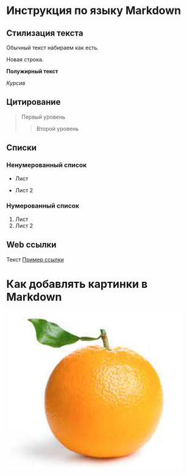 # Инструкция по языку Markdown

## Стилизация текста

Обычный текст набираем как есть.

Новая строка.

**Полужирный текст**

*Курсив*

## Цитирование  
>Первый уровень
>>Второй уровень

## Списки
### Ненумерованный список
* Лист

* Лист 2

### Нумерованный список
1. Лист
2. Лист 2

## Web ссылки

Текст [Пример ссылки](http.example.com "Всплывающая подсказка")

# Как добавлять картинки в Markdown

![Апельсин](orange.png)


